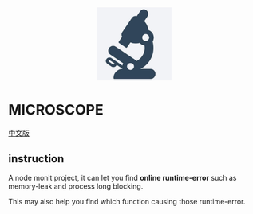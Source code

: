 <div align="center">
  <img width="150" heigth="150" src="/assets/microscope.png" alt="microscope logo">
</div>

# MICROSCOPE
[中文版](https://github.com/hyj1991/microscope/blob/master/README_ZH.md)
## instruction
A node monit project, it can let you find **online runtime-error** such as memory-leak and process long blocking.

This may also help you find which function causing those runtime-error.
